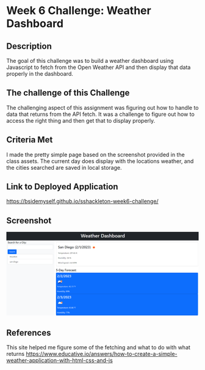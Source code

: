 # Week 6 Challenge: Weather Dashboard
## Description
The goal of this challenge was to build a weather dashboard using Javascript to fetch from the Open Weather API and then display that data properly in the dashboard.
## The challenge of this Challenge
The challenging aspect of this assignment was figuring out how to handle to data that returns from the API fetch. It was a challenge to figure out how to access the right thing and then get that to display properly.
## Criteria Met
I made the pretty simple page based on the screenshot provided in the class assets.  The current day does display with the locations weather, and the cities searched are saved in local storage.
## Link to Deployed Application
https://bsidemyself.github.io/sshackleton-week6-challenge/
## Screenshot
![Alt text](assets/screenshot.PNG)
## References
This site helped me figure some of the fetching and what to do with what returns
https://www.educative.io/answers/how-to-create-a-simple-weather-application-with-html-css-and-js
